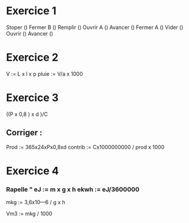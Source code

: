 # Exercice 1

Stoper ()
Fermer B ()
Remplir ()
Ouvrir A ()
Avancer ()
Fermer A ()
Vider ()
Ouvrir ()
Avancer ()

# Exercice 2

V := L x l x p
pluie := V/a x 1000

# Exercice 3 

((P x 0,8 ) x d )/C

## Corriger : 
Prod := 365x24xPx0,8xd
contrib := Cx1000000000 / prod x 1000

# Exercice 4

### Rapelle " eJ := m x g x h     ekwh := eJ/3600000

mkg := 3,6x10—6 / g x h

Vm3 := mkg / 1000